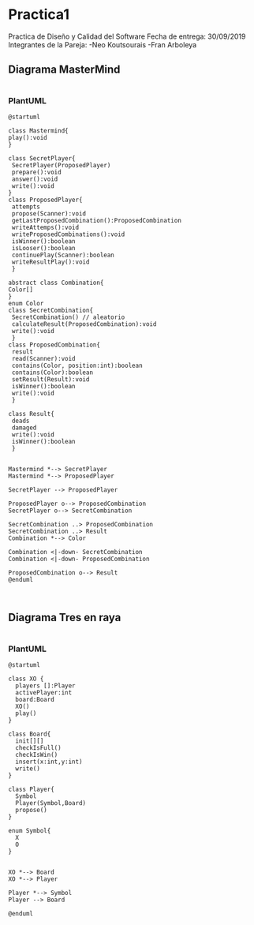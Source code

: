 # Practica1

Practica de Diseño y Calidad del Software 
Fecha de entrega: 30/09/2019
Integrantes de la Pareja:
  -Neo Koutsourais
  -Fran Arboleya
   
## Diagrama MasterMind

<p align="center">
  <img alt="" src="https://plantuml-server.kkeisuke.app/svg/VLJ1QiCm3BtxAtnCnzBUonWTktPGriCEOmSr5iMGsC5sLaQtVvzi9yHkJ4-9dvwUdYGdE-l0kA5h6MjQi9Q_WNLeEgd4bV6-XPzgjVtMKh2_YN74ng0xK0WDSR9pTJ2wrnP5FAuet1limU0emma1PIz47NKvlnZfS2uJg-H2lWuuXrtlRD0CmUhOW59KPb8wezkJ_odtLNSdgS19hKY-W4x5NuAqlR5KI4Weqdv8NvoGazOjWWhWNbDA3ZPQEQa6zAtCbkTuAFQETcZ35ESID78uMMUWSJnE9R5oPQ-wrURpYqQ6QkXuE6OxojXy2LOhljbm81jE6wczLMYReON9JbKOGNbjtco-k9lY9WY65n2BnVaHWQJnXYOUEIb8dxcLojsESkQb4Ojkz1mVz_Uqy3wQZxdUho2R_ge9wE2CXNwBkYJ4vY-8FzJrS_PzB8BvDMSi9VCI8JzpdNBIcvq9wTb7oc4BYA_Nz-HkcN5SB8L3L_4gPlZJRotqHTK56qLQoGGhWB6tqSWEbQ1_sJy0.svg">
</p>

### PlantUML
 
 ```PlantUML
 @startuml

class Mastermind{
 play():void
}

class SecretPlayer{
  SecretPlayer(ProposedPlayer)
  prepare():void 
  answer():void
  write():void
}
class ProposedPlayer{
  attempts
  propose(Scanner):void
  getLastProposedCombination():ProposedCombination
  writeAttemps():void
  writeProposedCombinations():void
  isWinner():boolean
  isLooser():boolean
  continuePlay(Scanner):boolean
  writeResultPlay():void
  }

abstract class Combination{
Color[]
}
enum Color
class SecretCombination{
  SecretCombination() // aleatorio
  calculateResult(ProposedCombination):void
  write():void
  }
class ProposedCombination{
  result
  read(Scanner):void
  contains(Color, position:int):boolean
  contains(Color):boolean
  setResult(Result):void
  isWinner():boolean
  write():void
  }

class Result{
  deads
  damaged
  write():void
  isWinner():boolean
  }


Mastermind *--> SecretPlayer
Mastermind *--> ProposedPlayer

SecretPlayer --> ProposedPlayer

ProposedPlayer o--> ProposedCombination
SecretPlayer o--> SecretCombination

SecretCombination ..> ProposedCombination
SecretCombination ..> Result
Combination *--> Color

Combination <|-down- SecretCombination
Combination <|-down- ProposedCombination

ProposedCombination o--> Result
@enduml



```

## Diagrama Tres en raya

<p align="center">
  <img alt="" src="https://plantuml-server.kkeisuke.app/svg/JL3B2iCW4Bpx5HxJaln03YNqKEWfXHmQ23aO8rHgDAXf6qh_lRjg7mVNcP6PNRTodbc_J8eGhfXpjAtfar0wAxOAwsZNbwS0GMFSovk8j9JQWpGOPiToZnLOMsURv0Nm-aI6PmoLMlgkxtg0_2BuzUWEYrB1a_XPwa2bTiBwx85jyXKhgdShlVXFZhDWTBDEWr40efH5deVMOIPhPkEIMUXbIWxqjd1gr0byVbiKkpZnbwK5a7X7BVLBqiz3Ag57MESR.svg">
</p>

### PlantUML
 
```PLantUML XO
@startuml

class XO {
  players []:Player
  activePlayer:int
  board:Board
  XO()
  play()
}

class Board{
  init[][]
  checkIsFull()
  checkIsWin()
  insert(x:int,y:int)
  write()
}

class Player{
  Symbol
  Player(Symbol,Board)
  propose()
}

enum Symbol{
  X
  O
}


XO *--> Board
XO *--> Player

Player *--> Symbol
Player --> Board

@enduml


```
